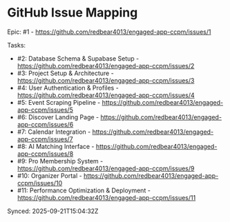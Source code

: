 # GitHub Issue Mapping

Epic: #1 - https://github.com/redbear4013/engaged-app-ccpm/issues/1

Tasks:
- #2: Database Schema & Supabase Setup - https://github.com/redbear4013/engaged-app-ccpm/issues/2
- #3: Project Setup & Architecture - https://github.com/redbear4013/engaged-app-ccpm/issues/3
- #4: User Authentication & Profiles - https://github.com/redbear4013/engaged-app-ccpm/issues/4
- #5: Event Scraping Pipeline - https://github.com/redbear4013/engaged-app-ccpm/issues/5
- #6: Discover Landing Page - https://github.com/redbear4013/engaged-app-ccpm/issues/6
- #7: Calendar Integration - https://github.com/redbear4013/engaged-app-ccpm/issues/7
- #8: AI Matching Interface - https://github.com/redbear4013/engaged-app-ccpm/issues/8
- #9: Pro Membership System - https://github.com/redbear4013/engaged-app-ccpm/issues/9
- #10: Organizer Portal - https://github.com/redbear4013/engaged-app-ccpm/issues/10
- #11: Performance Optimization & Deployment - https://github.com/redbear4013/engaged-app-ccpm/issues/11

Synced: 2025-09-21T15:04:32Z